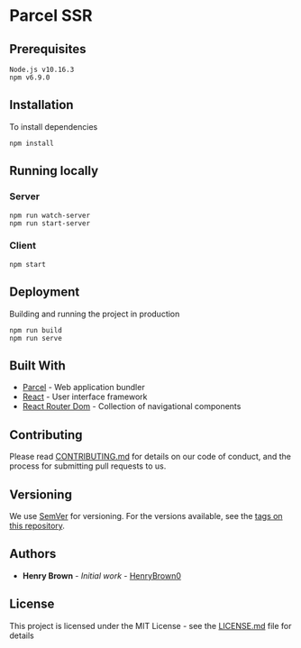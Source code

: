 # Parcel SSR

## Prerequisites

```
Node.js v10.16.3
npm v6.9.0
```

## Installation

To install dependencies
```
npm install
```

## Running locally

### Server

```
npm run watch-server
npm run start-server
```

### Client

```
npm start
```

## Deployment

Building and running the project in production
```
npm run build
npm run serve
```

## Built With

* [Parcel](https://parceljs.org/) - Web application bundler
* [React](https://reactjs.org/) - User interface framework
* [React Router Dom](https://reacttraining.com/react-router/) - Collection of navigational components

## Contributing

Please read [CONTRIBUTING.md](https://gist.github.com/parcel-ssr/) for details
on our code of conduct, and the process for submitting pull requests to us.

## Versioning

We use [SemVer](http://semver.org/) for versioning. For the versions available,
see the
[tags on this repository](https://github.com/HenryBrown0/parcel-ssr/tags). 

## Authors

* **Henry Brown** - *Initial work* - 
[HenryBrown0](https://github.com/HenryBrown0)

## License

This project is licensed under the MIT License - see the
[LICENSE.md](LICENSE.md) file for details